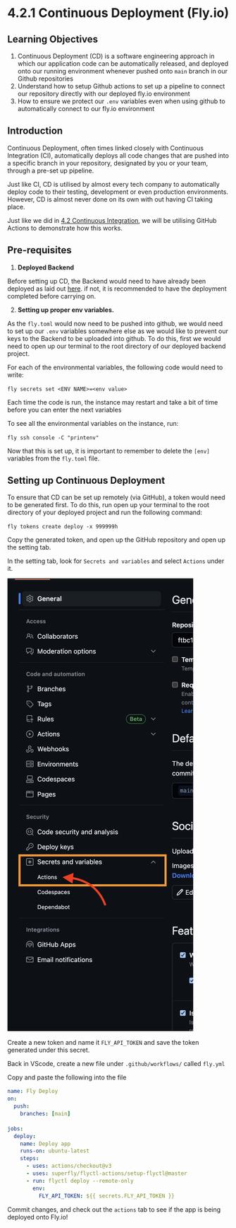 # 4.2.1 Continuous Deployment (Fly.io)

## Learning Objectives

1. Continuous Deployment (CD) is a software engineering approach in which our application code can be automatically released, and deployed onto our running environment whenever pushed onto `main` branch in our Github repositories
2. Understand how to setup Github actions to set up a pipeline to connect our repository directly with our deployed fly.io environment
3. How to ensure we protect our `.env` variables even when using github to automatically connect to our fly.io environment

## Introduction

Continuous Deployment, often times linked closely with Continuous Integration (CI), automatically deploys all code changes that are pushed into a specific branch in your repository, designated by you or your team, through a pre-set up pipeline.&#x20;

Just like CI, CD is utilised by almost every tech company to automatically deploy code to their testing, development or even production environments. However, CD is almost never done on its own with out having CI taking place.

Just like we did in [4.2 Continuous Integration](../4.2-continuous-integration.md), we will be utilising GitHub Actions to demonstrate how this works.



## Pre-requisites

1. **Deployed Backend**

Before setting up CD, the Backend would need to have already been deployed as laid out  [here](../../3-backend/3.5-application-deployment.md). if not, it is recommended to have the deployment completed before carrying on.

2. **Setting up proper env variables.**

As the `fly.toml` would now need to be pushed into github, we would need to set up our `.env` variables somewhere else as we would like to prevent our keys to the Backend to be uploaded into github. To do this, first we would need to open up our terminal to the root directory of our deployed backend project.

For each of the environmental variables, the following code would need to write:

`fly secrets set <ENV NAME>=<env value>`

Each time the code is run, the instance may restart and take a bit of time before you can enter the next variables

To see all the environmental variables on the instance, run:

`fly ssh console -C "printenv"`

Now that this is set up, it is important to remember to delete the `[env]` variables from the `fly.toml` file.



## Setting up Continuous Deployment

To ensure that CD can be set up remotely (via GitHub), a token would need to be generated first. To do this, run open up your terminal to the root directory of your deployed project and run the following command:

`fly tokens create deploy -x 999999h`

Copy the generated token, and open up the GitHub repository and open up the setting tab.

In the setting tab, look for `Secrets and variables` and select `Actions` under it.&#x20;

![](<../../.gitbook/assets/Screenshot 2023-06-26 at 5.34.31 PM.png>)

Create a new token and name it `FLY_API_TOKEN` and save the token generated under this secret.

Back in VScode, create a new file under `.github/workflows/` called `fly.yml`

Copy and paste the following into the file

```yaml
name: Fly Deploy
on:
  push:
    branches: [main]
     
jobs:
  deploy:
    name: Deploy app
    runs-on: ubuntu-latest
    steps:
      - uses: actions/checkout@v3
      - uses: superfly/flyctl-actions/setup-flyctl@master
      - run: flyctl deploy --remote-only
        env:
          FLY_API_TOKEN: ${{ secrets.FLY_API_TOKEN }}
```

Commit changes, and check out the `actions` tab to see if the app is being deployed onto Fly.io!
